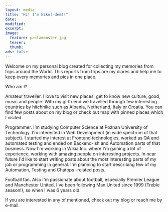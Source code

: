 ```yaml
---
layout: media
title: "Hi! I'm Niko(-dem)!"
date: 
modified:
excerpt:
image:
  feature: pastamonster.jpg
  teaser:
  thumb:
ads: false
---
```

Welcome on my personal blog created for collecting my memories from trips around the World. This reports from trips are my diares and help me to keep every memories and pics in one place.

Who am I?

Amateur traveller.
I love to visit new places, get to know new culture, good, music and people. With my girlfriend we travelled through few interesting countries by hitchhike such as Albania, Netherland, Italy or Croatia. You can find few posts about on my blog or check out map with pinned places which I visited.

Programmer.
I'm studying Computer Science at Poznan University of Technology. I'm interested in Web Development (in wide spectrum of that subject). I started my interest at Frontend technologies, worked as QA and automated testing and ended on Backend-ish and Automation parts of that business. Now I'm working in Wikia Inc. where I'm gaining a lot of experience, working with amazing people on interesting projects. In near future I'd like to start writing posts about the most interesting parts of my job or programming in general. I'm planning to start describing few of my Automation, Testing and Chatops -related posts.

Football fan.
Also I'm passionate about football, especially Premier League and Manchester United. I've been following Man United since 1999 (Treble season!), so when I was 6 years old.

If you are interested in any of mentioned, check out my blog or reach me by e-mail.



